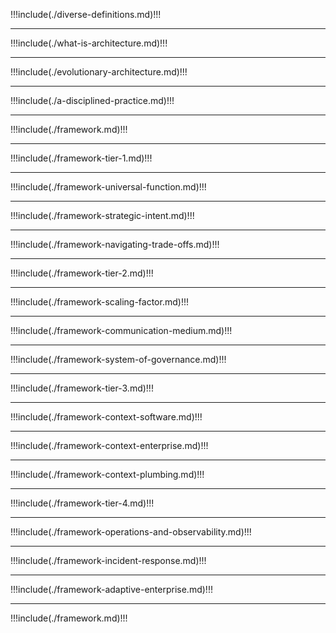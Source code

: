 !!!include(./diverse-definitions.md)!!!

---
!!!include(./what-is-architecture.md)!!!

---
!!!include(./evolutionary-architecture.md)!!!

---
!!!include(./a-disciplined-practice.md)!!!

---
!!!include(./framework.md)!!!

---
!!!include(./framework-tier-1.md)!!!

---
!!!include(./framework-universal-function.md)!!!

---
!!!include(./framework-strategic-intent.md)!!!

---
!!!include(./framework-navigating-trade-offs.md)!!!

---
!!!include(./framework-tier-2.md)!!!

---
!!!include(./framework-scaling-factor.md)!!!

---
!!!include(./framework-communication-medium.md)!!!

---
!!!include(./framework-system-of-governance.md)!!!

---
!!!include(./framework-tier-3.md)!!!

---
!!!include(./framework-context-software.md)!!!

---
!!!include(./framework-context-enterprise.md)!!!

---
!!!include(./framework-context-plumbing.md)!!!

---
!!!include(./framework-tier-4.md)!!!

---
!!!include(./framework-operations-and-observability.md)!!!

---
!!!include(./framework-incident-response.md)!!!

---
!!!include(./framework-adaptive-enterprise.md)!!!

---
!!!include(./framework.md)!!!
